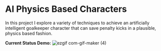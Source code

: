 # AI Physics Based Characters 
In this project I explore a variety of techniques to achieve an artificially intelligent goalkeeper character that can save penalty kicks in a plausible, physics based fashion.

**Current Status Demo:**
![ezgif com-gif-maker (4)](https://user-images.githubusercontent.com/57908067/158062625-8c302530-6eda-4d56-b8f5-7796c6616a41.gif)
